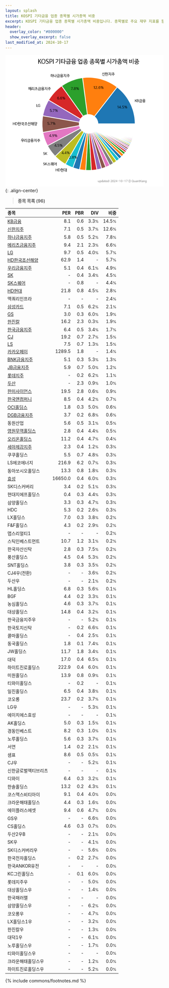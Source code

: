 ```yaml
---
layout: splash
title: KOSPI 기타금융 업종 종목별 시가총액 비중
excerpt: KOSPI 기타금융 업종 종목별 시가총액 비중입니다. 종목별로 주요 재무 지표를 함께 표시합니다.
header:
  overlay_color: "#800000"
  show_overlay_excerpt: false
last_modified_at: 2024-10-17
---
```



![KOSPI 기타금융 업종 종목별 시가총액 비중](/stats/sector/images/kospi_업종_기타금융_종목.png){: .align-center}


> **종목 목록 (96)**<a id="list"></a>

| **종목** | **PER** | **PBR** | **DIV** | **비중** |
| :------- | ------: | ------: | ------: | -------: |
| [KB금융](/105560/) | 8.1 | 0.6 | 3.3<small>%</small> | 14.5<small>%</small> |
| [신한지주](/055550/) | 7.1 | 0.5 | 3.7<small>%</small> | 12.6<small>%</small> |
| [하나금융지주](/086790/) | 5.8 | 0.5 | 5.2<small>%</small> | 7.8<small>%</small> |
| [메리츠금융지주](/138040/) | 9.4 | 2.1 | 2.3<small>%</small> | 6.6<small>%</small> |
| [LG](/003550/) | 9.7 | 0.5 | 4.0<small>%</small> | 5.7<small>%</small> |
| [HD한국조선해양](/009540/) | 62.9 | 1.4 | - | 5.7<small>%</small> |
| [우리금융지주](/316140/) | 5.1 | 0.4 | 6.1<small>%</small> | 4.9<small>%</small> |
| [SK](/034730/) | - | 0.4 | 3.4<small>%</small> | 4.5<small>%</small> |
| [SK스퀘어](/402340/) | - | 0.8 | - | 4.4<small>%</small> |
| [HD현대](/267250/) | 21.8 | 0.8 | 4.5<small>%</small> | 2.8<small>%</small> |
| 맥쿼리인프라 | - | - | - | 2.4<small>%</small> |
| [삼성카드](/029780/) | 7.1 | 0.5 | 6.2<small>%</small> | 2.1<small>%</small> |
| [GS](/078930/) | 3.0 | 0.3 | 6.0<small>%</small> | 1.9<small>%</small> |
| [한진칼](/180640/) | 16.2 | 2.3 | 0.3<small>%</small> | 1.9<small>%</small> |
| [한국금융지주](/071050/) | 6.4 | 0.5 | 3.4<small>%</small> | 1.7<small>%</small> |
| [CJ](/001040/) | 19.2 | 0.7 | 2.7<small>%</small> | 1.5<small>%</small> |
| [LS](/006260/) | 7.5 | 0.7 | 1.3<small>%</small> | 1.5<small>%</small> |
| [카카오페이](/377300/) | 1289.5 | 1.8 | - | 1.4<small>%</small> |
| [BNK금융지주](/138930/) | 5.1 | 0.3 | 5.3<small>%</small> | 1.3<small>%</small> |
| [JB금융지주](/175330/) | 5.9 | 0.7 | 5.0<small>%</small> | 1.2<small>%</small> |
| [롯데지주](/004990/) | - | 0.2 | 6.2<small>%</small> | 1.1<small>%</small> |
| [두산](/000150/) | - | 2.3 | 0.9<small>%</small> | 1.0<small>%</small> |
| [한미사이언스](/008930/) | 19.5 | 2.8 | 0.6<small>%</small> | 0.9<small>%</small> |
| [한국앤컴퍼니](/000240/) | 8.5 | 0.4 | 4.2<small>%</small> | 0.7<small>%</small> |
| [OCI홀딩스](/010060/) | 1.8 | 0.3 | 5.0<small>%</small> | 0.6<small>%</small> |
| [DGB금융지주](/139130/) | 3.7 | 0.2 | 6.8<small>%</small> | 0.6<small>%</small> |
| 동원산업 | 5.6 | 0.5 | 3.1<small>%</small> | 0.5<small>%</small> |
| [영원무역홀딩스](/009970/) | 2.8 | 0.4 | 4.4<small>%</small> | 0.5<small>%</small> |
| [오리온홀딩스](/001800/) | 11.2 | 0.4 | 4.7<small>%</small> | 0.4<small>%</small> |
| [세아제강지주](/003030/) | 2.3 | 0.4 | 1.2<small>%</small> | 0.3<small>%</small> |
| 쿠쿠홀딩스 | 5.5 | 0.7 | 4.8<small>%</small> | 0.3<small>%</small> |
| LS에코에너지 | 216.9 | 6.2 | 0.7<small>%</small> | 0.3<small>%</small> |
| 동아쏘시오홀딩스 | 13.3 | 0.8 | 1.8<small>%</small> | 0.3<small>%</small> |
| [효성](/004800/) | 16650.0 | 0.4 | 6.0<small>%</small> | 0.3<small>%</small> |
| SK디스커버리 | 3.4 | 0.2 | 5.1<small>%</small> | 0.3<small>%</small> |
| 현대지에프홀딩스 | 0.4 | 0.3 | 4.4<small>%</small> | 0.3<small>%</small> |
| 삼양홀딩스 | 3.3 | 0.3 | 4.7<small>%</small> | 0.3<small>%</small> |
| HDC | 5.3 | 0.2 | 2.6<small>%</small> | 0.3<small>%</small> |
| LX홀딩스 | 7.0 | 0.3 | 3.8<small>%</small> | 0.2<small>%</small> |
| F&F홀딩스 | 4.3 | 0.2 | 2.9<small>%</small> | 0.2<small>%</small> |
| 맵스리얼티1 | - | - | - | 0.2<small>%</small> |
| 스틱인베스트먼트 | 10.7 | 1.2 | 3.1<small>%</small> | 0.2<small>%</small> |
| 한국자산신탁 | 2.8 | 0.3 | 7.5<small>%</small> | 0.2<small>%</small> |
| 풍산홀딩스 | 4.5 | 0.4 | 5.3<small>%</small> | 0.2<small>%</small> |
| SNT홀딩스 | 3.8 | 0.3 | 3.5<small>%</small> | 0.2<small>%</small> |
| CJ4우(전환) | - | - | 3.6<small>%</small> | 0.2<small>%</small> |
| 두산우 | - | - | 2.1<small>%</small> | 0.2<small>%</small> |
| HL홀딩스 | 6.8 | 0.3 | 5.6<small>%</small> | 0.1<small>%</small> |
| BGF | 4.4 | 0.2 | 3.3<small>%</small> | 0.1<small>%</small> |
| 농심홀딩스 | 4.6 | 0.3 | 3.7<small>%</small> | 0.1<small>%</small> |
| 대상홀딩스 | 14.8 | 0.4 | 3.2<small>%</small> | 0.1<small>%</small> |
| 한국금융지주우 | - | - | 5.2<small>%</small> | 0.1<small>%</small> |
| 한국토지신탁 | - | 0.2 | 6.6<small>%</small> | 0.1<small>%</small> |
| 콜마홀딩스 | - | 0.4 | 2.5<small>%</small> | 0.1<small>%</small> |
| 동국홀딩스 | 1.8 | 0.1 | 7.4<small>%</small> | 0.1<small>%</small> |
| JW홀딩스 | 11.7 | 1.8 | 3.4<small>%</small> | 0.1<small>%</small> |
| 대덕 | 17.0 | 0.4 | 6.5<small>%</small> | 0.1<small>%</small> |
| 하이트진로홀딩스 | 222.9 | 0.4 | 6.0<small>%</small> | 0.1<small>%</small> |
| 미원홀딩스 | 13.9 | 0.8 | 0.9<small>%</small> | 0.1<small>%</small> |
| 티와이홀딩스 | - | 0.2 | - | 0.1<small>%</small> |
| 일진홀딩스 | 6.5 | 0.4 | 3.8<small>%</small> | 0.1<small>%</small> |
| 코오롱 | 23.7 | 0.2 | 3.7<small>%</small> | 0.1<small>%</small> |
| LG우 | - | - | 5.3<small>%</small> | 0.1<small>%</small> |
| 에이치에스효성 | - | - | - | 0.1<small>%</small> |
| AK홀딩스 | 5.0 | 0.3 | 1.5<small>%</small> | 0.1<small>%</small> |
| 경동인베스트 | 8.2 | 0.3 | 1.0<small>%</small> | 0.1<small>%</small> |
| 노루홀딩스 | 5.6 | 0.3 | 3.7<small>%</small> | 0.1<small>%</small> |
| 서연 | 1.4 | 0.2 | 2.1<small>%</small> | 0.1<small>%</small> |
| 샘표 | 8.6 | 0.5 | 0.5<small>%</small> | 0.1<small>%</small> |
| CJ우 | - | - | 5.2<small>%</small> | 0.1<small>%</small> |
| 신한글로벌액티브리츠 | - | - | - | 0.1<small>%</small> |
| 디와이 | 6.4 | 0.3 | 3.2<small>%</small> | 0.1<small>%</small> |
| 한솔홀딩스 | 13.2 | 0.2 | 4.3<small>%</small> | 0.1<small>%</small> |
| 코스맥스비티아이 | 9.1 | 0.4 | 4.0<small>%</small> | 0.0<small>%</small> |
| 크라운해태홀딩스 | 4.4 | 0.3 | 1.6<small>%</small> | 0.0<small>%</small> |
| 에이플러스에셋 | 9.4 | 0.6 | 4.7<small>%</small> | 0.0<small>%</small> |
| GS우 | - | - | 6.6<small>%</small> | 0.0<small>%</small> |
| CS홀딩스 | 4.6 | 0.3 | 0.7<small>%</small> | 0.0<small>%</small> |
| 두산2우B | - | - | 2.1<small>%</small> | 0.0<small>%</small> |
| SK우 | - | - | 4.1<small>%</small> | 0.0<small>%</small> |
| SK디스커버리우 | - | - | 5.6<small>%</small> | 0.0<small>%</small> |
| 한국전자홀딩스 | - | 0.2 | 2.7<small>%</small> | 0.0<small>%</small> |
| 한국ANKOR유전 | - | - | - | 0.0<small>%</small> |
| KC그린홀딩스 | - | 0.1 | 6.0<small>%</small> | 0.0<small>%</small> |
| 롯데지주우 | - | - | 5.0<small>%</small> | 0.0<small>%</small> |
| 대상홀딩스우 | - | - | 1.4<small>%</small> | 0.0<small>%</small> |
| 한국패러랠 | - | - | - | 0.0<small>%</small> |
| 삼양홀딩스우 | - | - | 6.2<small>%</small> | 0.0<small>%</small> |
| 코오롱우 | - | - | 4.7<small>%</small> | 0.0<small>%</small> |
| LX홀딩스1우 | - | - | 3.2<small>%</small> | 0.0<small>%</small> |
| 한진칼우 | - | - | 1.3<small>%</small> | 0.0<small>%</small> |
| 대덕1우 | - | - | 6.1<small>%</small> | 0.0<small>%</small> |
| 노루홀딩스우 | - | - | 1.7<small>%</small> | 0.0<small>%</small> |
| 티와이홀딩스우 | - | - | - | 0.0<small>%</small> |
| 크라운해태홀딩스우 | - | - | 1.2<small>%</small> | 0.0<small>%</small> |
| 하이트진로홀딩스우 | - | - | 5.2<small>%</small> | 0.0<small>%</small> |

{% include commons/footnotes.md %}